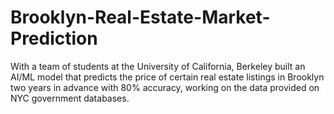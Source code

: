 # Brooklyn-Real-Estate-Market-Prediction

With a team of students at the University of California, Berkeley built an AI/ML model that predicts the price of certain real estate listings in Brooklyn two years in advance with 80% accuracy, working on the data provided on NYC government databases.
